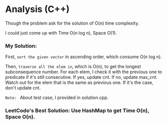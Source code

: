 # Analysis (C++)

Though the problem ask for
the solution of O(n) time complexity.

I could just come up with Time O(n log n), Space O(1).

### My Solution:

First, `sort the given vector` in ascending order, which consume O(n log n).

Then, `traverse all the elem in`, which is O(n), to get the
longest subconsequence number. For each elem, I check it with the
previous one to predicate if it's still consecutive. If yes, update cnt.
If no, update max_cnt. Watch out for the elem that is the same as
previous one. If it's the case, don't update cnt.

`Note: ` About test case, I provided in solution.cpp.

### LeetCodo's Best Solution: Use HashMap to get Time O(n), Space O(n).